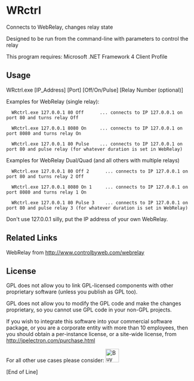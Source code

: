 # WRctrl

Connects to WebRelay, changes relay state

Designed to be run from the command-line with parameters to control the relay

This program requires: Microsoft .NET Framework 4 Client Profile

## Usage

WRctrl.exe [IP_Address] [Port] [Off/On/Pulse] [Relay Number (optional)]

   Examples for WebRelay (single relay):

      WRctrl.exe 127.0.0.1 80 Off      ... connects to IP 127.0.0.1 on port 80 and turns relay Off

      WRctrl.exe 127.0.0.1 8080 On     ... connects to IP 127.0.0.1 on port 8080 and turns relay On

      WRctrl.exe 127.0.0.1 80 Pulse    ... connects to IP 127.0.0.1 on port 80 and pulse relay (for whatever duration is set in WebRelay)

   Examples for WebRelay Dual/Quad (and all others with multiple relays)

      WRctrl.exe 127.0.0.1 80 Off 2      ... connects to IP 127.0.0.1 on port 80 and turns relay 2 Off

      WRctrl.exe 127.0.0.1 8080 On 1     ... connects to IP 127.0.0.1 on port 8080 and turns relay 1 On

      WRctrl.exe 127.0.0.1 80 Pulse 3    ... connects to IP 127.0.0.1 on port 80 and pulse relay 3 (for whatever duration is set in WebRelay)

Don't use 127.0.0.1 silly, put the IP address of your own WebRelay.

## Related Links

WebRelay from http://www.controlbyweb.com/webrelay

## License

GPL does not allow you to link GPL-licensed components with other proprietary software (unless you publish as GPL too).

GPL does not allow you to modify the GPL code and make the changes proprietary, so you cannot use GPL code in your non-GPL projects.

If you wish to integrate this software into your commercial software package, or you are a corporate entity with more than 10 employees, then you should obtain a per-instance license, or a site-wide license, from http://jpelectron.com/purchase.html

For all other use cases please consider: <a href='https://ko-fi.com/C0C54S4JF' target='_blank'><img height='36' style='border:0px;height:36px;' src='https://cdn.ko-fi.com/cdn/kofi2.png?v=2' border='0' alt='Buy Me a Coffee at ko-fi.com' /></a>

[End of Line]
